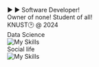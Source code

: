 ▶️ ▶️
Software Developer!<br/>
Owner of none! Student of all!<br/>
KNUST🕑 @ 2024 <br/>
Data Science <br/>
![My Skills](https://skillicons.dev/icons?i=py,git,discord,react,bootstrap,arduino,html,css,cpp)<br/>
Social life<br/>
![My Skills](https://skillicons.dev/icons?i=twitter,instagram,github)



